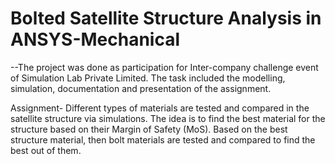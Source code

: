 # Bolted Satellite Structure Analysis in ANSYS-Mechanical

--The project was done as participation for Inter-company challenge event of Simulation Lab Private Limited. The task included the modelling, simulation, documentation and presentation of the assignment. 

Assignment-
Different types of materials are tested and compared in the satellite structure via simulations. The idea is to find the best material for the structure based on their Margin of Safety (MoS). Based on the best structure material, then bolt materials are tested and compared to find the best out of them. 
